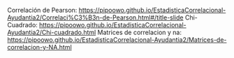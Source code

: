 Correlación de Pearson: https://pipoowo.github.io/EstadisticaCorrelacional-Ayudantia2/Correlaci%C3%B3n-de-Pearson.html#/title-slide
Chi-Cuadrado: https://pipoowo.github.io/EstadisticaCorrelacional-Ayudantia2/Chi-cuadrado.html
Matrices de correlacion y na: https://pipoowo.github.io/EstadisticaCorrelacional-Ayudantia2/Matrices-de-correlacion-y-NA.html
